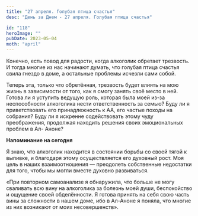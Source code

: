 ```yaml
---
title: "27 апреля. Голубая птица счастья"
desc: "День за Днем - 27 апреля. Голубая птица счастья"

id: "118"
heroImage: ""
pubDate: 2023-05-04
moth: "april"
---
```


Конечно, есть повод для радости, когда алкоголик обретает трезвость. И тогда
многие из нас начинают думать, что голубая птица счастья свила гнездо в доме,
а остальные проблемы исчезли сами собой.

Теперь эта, только что обретённая, трезвость будет влиять на мою жизнь в
зависимости от того, как я смогу занять своё место в ней. Готова ли я уступить
ведущую роль, которая была моей из-за неспособности алкоголика нести
ответственность за семью? Буду ли я приветствовать его принадлежность к АА,
его частые походы на собрания? Буду ли я искренне содействовать этому чуду
преображения, продолжая находить решения своих эмоциональных проблем в Ал-
Аноне?

**Напоминание на сегодня**

Я знаю, что алкоголик находится в состоянии борьбы со своей тягой к выпивке, и
благодаря этому осуществляется его духовный рост. Моя цель в наших
взаимоотношения — преодолеть собственные недостатки для того, чтобы мы могли
вместе духовно развиваться.

«При повторном самоанализе я обнаружила, что больше не могу сваливать всю вину
на алкоголика за болезнь моей души, беспокойство и ощущение своей
обделённости. Я готова принять на себя свою часть вины за сложности в нашем
доме, ибо в Ал-Аноне я поняла, что многие из них возникают от моих
несовершенств».
